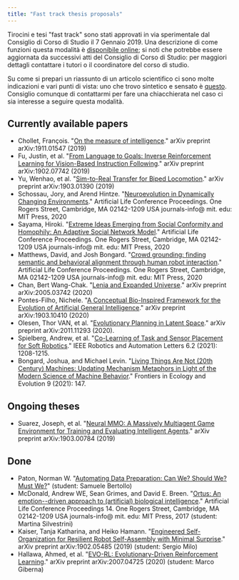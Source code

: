 ```yaml
---
title: "Fast track thesis proposals"
---
```


Tirocini e tesi "fast track" sono stati approvati in via sperimentale dal Consiglio di Corso di Studio il 7 Gennaio 2019.
Una descrizione di come funzioni questa modalità è [disponibile online](https://docs.google.com/document/d/1Zk9YMy2vN8Aqo3CO9NzA97DgQnpQMJPwvBgNEei3kh4/edit); si noti che potrebbe essere aggiornata da successivi atti del Consiglio di Corso di Studio: per maggiori dettagli contattare i tutori o il coordinatore del corso di studio.

Su come si prepari un riassunto di un articolo scientifico ci sono molte indicazioni e vari punti di vista: uno che trovo sintetico e sensato è [questo](https://drive.google.com/file/d/0B-uEgJBKxWJLWTRmUENoRWNwRUJ5amI5ckFFdFg4NEQxYmFR/view).
Consiglio comunque di contattarmi per fare una chiacchierata nel caso ci sia interesse a seguire questa modalità.

## Currently available papers
- Chollet, François. "[On the measure of intelligence](https://arxiv.org/abs/1911.01547)." arXiv preprint arXiv:1911.01547 (2019)
- Fu, Justin, et al. "[From Language to Goals: Inverse Reinforcement Learning for Vision-Based Instruction Following](https://arxiv.org/abs/1902.07742)." arXiv preprint arXiv:1902.07742 (2019)
- Yu, Wenhao, et al. "[Sim-to-Real Transfer for Biped Locomotion](https://arxiv.org/abs/1903.01390)." arXiv preprint arXiv:1903.01390 (2019)
- Schossau, Jory, and Arend Hintze. "[Neuroevolution in Dynamically Changing Environments](https://www.mitpressjournals.org/doi/abs/10.1162/isal_a_00274)." Artificial Life Conference Proceedings. One Rogers Street, Cambridge, MA 02142-1209 USA journals-info@ mit. edu: MIT Press, 2020
- Sayama, Hiroki. "[Extreme Ideas Emerging from Social Conformity and Homophily: An Adaptive Social Network Model](https://www.mitpressjournals.org/doi/abs/10.1162/isal_a_00349)." Artificial Life Conference Proceedings. One Rogers Street, Cambridge, MA 02142-1209 USA journals-info@ mit. edu: MIT Press, 2020
- Matthews, David, and Josh Bongard. "[Crowd grounding: finding semantic and behavioral alignment through human robot interaction](https://www.mitpressjournals.org/doi/abs/10.1162/isal_a_00317)." Artificial Life Conference Proceedings. One Rogers Street, Cambridge, MA 02142-1209 USA journals-info@ mit. edu: MIT Press, 2020
- Chan, Bert Wang-Chak. "[Lenia and Expanded Universe](https://arxiv.org/abs/2005.03742)." arXiv preprint arXiv:2005.03742 (2020)
- Pontes-Filho, Nichele. "[A Conceptual Bio-Inspired Framework for the Evolution of Artificial General Intelligence](https://arxiv.org/abs/1903.10410)." arXiv preprint arXiv:1903.10410 (2020)
- Olesen, Thor VAN, et al. "[Evolutionary Planning in Latent Space](https://arxiv.org/abs/2011.11293)." arXiv preprint arXiv:2011.11293 (2020).
- Spielberg, Andrew, et al. "[Co-Learning of Task and Sensor Placement for Soft Robotics](https://ieeexplore.ieee.org/abstract/document/9345345)." IEEE Robotics and Automation Letters 6.2 (2021): 1208-1215.
- Bongard, Joshua, and Michael Levin. "[Living Things Are Not (20th Century) Machines: Updating Mechanism Metaphors in Light of the Modern Science of Machine Behavior](https://www.frontiersin.org/articles/10.3389/fevo.2021.650726/full)." Frontiers in Ecology and Evolution 9 (2021): 147.

## Ongoing theses
- Suarez, Joseph, et al. "[Neural MMO: A Massively Multiagent Game Environment for Training and Evaluating Intelligent Agents](https://arxiv.org/abs/1903.00784)." arXiv preprint arXiv:1903.00784 (2019)

## Done
- Paton, Norman W. "[Automating Data Preparation: Can We? Should We? Must We?](http://ceur-ws.org/Vol-2324/Paper00-InvTalk2-NPaton.pdf)" (student: Samuele Bertollo)
- McDonald, Andrew WE, Sean Grimes, and David E. Breen. "[Ortus: An emotion--driven approach to (artificial) biological intelligence](https://arxiv.org/abs/2008.04875)." Artificial Life Conference Proceedings 14. One Rogers Street, Cambridge, MA 02142-1209 USA journals-info@ mit. edu: MIT Press, 2017 (student: Martina Silvestrini)
- Kaiser, Tanja Katharina, and Heiko Hamann. "[Engineered Self-Organization for Resilient Robot Self-Assembly with Minimal Surprise](https://arxiv.org/abs/1902.05485)." arXiv preprint arXiv:1902.05485 (2019) (student: Sergio Milo)
- Hallawa, Ahmed, et al. "[EVO-RL: Evolutionary-Driven Reinforcement Learning](https://arxiv.org/abs/2007.04725)." arXiv preprint arXiv:2007.04725 (2020) (student: Marco Giberna)

